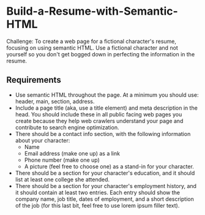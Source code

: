# Build-a-Resume-with-Semantic-HTML

Challenge: To create a web page for a fictional character's resume, focusing on using semantic HTML. Use a fictional character and not yourself so you don't get bogged down in perfecting the information in the resume.

## Requirements
* Use semantic HTML throughout the page. At a minimum you should use: header, main, section, address.
* Include a page title (aka, use a title element) and meta description in the head. You should include these in all public facing web pages you create because they help web crawlers understand your page and contribute to search engine optimization.
* There should be a contact info section, with the following information about your character:
  * Name
  * Email address (make one up) as a link
  * Phone number (make one up)
  * A picture (feel free to choose one) as a stand-in for your character.
* There should be a section for your character's education, and it should list at least one college she attended.
* There should be a section for your character's employment history, and it should contain at least two entries. Each entry should show the company name, job title, dates of employment, and a short description of the job (for this last bit, feel free to use lorem ipsum filler text).

